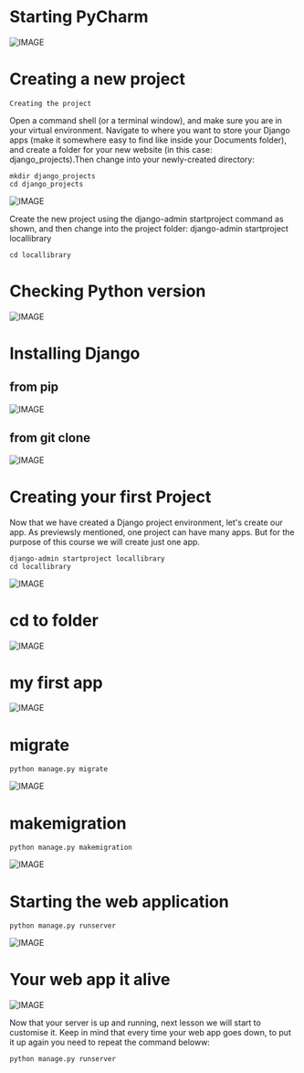# Starting PyCharm

<!-- IMAGE
Caption: PyCharm1
ID: pycharm1
Alt text: 
Author: 
Attribution: 
Placeholder: TRUE  
--> 

![IMAGE](figures/PyCharm1.png)

<!-- END IMAGE -->

# Creating a new project

```
Creating the project
```
Open a command shell (or a terminal window), and make sure you are in your virtual environment.
Navigate to where you want to store your Django apps (make it somewhere easy to find like inside your Documents folder), and create a folder for your new website (in this case: django_projects).Then change into your newly-created directory:

```
mkdir django_projects
cd django_projects
```


<!-- IMAGE
Caption: PyCharm2
ID: pycharm2
Alt text: 
Author: 
Attribution: 
Placeholder: TRUE  
--> 

![IMAGE](figures/PyCharm2.png)


Create the new project using the django-admin startproject command as shown, and then change into the project folder:
django-admin startproject locallibrary

```
cd locallibrary
```



# Checking Python version


<!-- IMAGE
Caption: Checking Python Version
ID: pythonversioncheck
Alt text: 
Author: 
Attribution: 
Placeholder: TRUE  
--> 

![IMAGE](figures/pythonversioncheck.png)

# Installing Django

## from pip

<!-- IMAGE
Caption: Installing Django
ID: InstallingDjango1
Alt text: 
Author: 
Attribution: 
Placeholder: TRUE  
--> 

![IMAGE](figures/InstallingDjango1.png)

## from git clone

<!-- IMAGE
Caption: Installing Django
ID: InstallingDjango2
Alt text: 
Author: 
Attribution: 
Placeholder: TRUE  
--> 

![IMAGE](figures/InstallingDjango2.png)



# Creating your first Project

Now that we have created a Django project environment, let's create our app. As previewsly mentioned, one project can have many apps. But for the purpose of this course we will create just one app.

```
django-admin startproject locallibrary
cd locallibrary
```
<!-- IMAGE
Caption: Creating my first project
ID: firstproject
Alt text: 
Author: 
Attribution: 
Placeholder: TRUE  
--> 

![IMAGE](figures/firstproject.png)

# cd to folder


<!-- IMAGE
Caption: How to cd to folder
ID: cdtofolder
Alt text: 
Author: 
Attribution: 
Placeholder: TRUE  
--> 

![IMAGE](figures/cdtofolder.png)

# my first app


<!-- IMAGE
Caption: Creating my first app
ID: myfirstapp
Alt text: 
Author: 
Attribution: 
Placeholder: TRUE  
--> 

![IMAGE](figures/myfirstapp.png)


# migrate

```
python manage.py migrate
```

<!-- IMAGE
Caption: Migrate
ID: migrate
Alt text: 
Author: 
Attribution: 
Placeholder: TRUE  
--> 

![IMAGE](figures/migrate.png)


# makemigration

```
python manage.py makemigration
```

<!-- IMAGE
Caption: Making migration
ID: makemigrations
Alt text: 
Author: 
Attribution: 
Placeholder: TRUE  
--> 

![IMAGE](figures/makemigrations.png)

# Starting the web application

```
python manage.py runserver
```

<!-- IMAGE
Caption: Starting the web application
ID: runserver
Alt text: 
Author: 
Attribution: 
Placeholder: TRUE  
--> 

![IMAGE](figures/runserver.png)

# Your web app it alive

<!-- IMAGE
Caption: Screen 1
ID: screen_1
Alt text: 
Author: 
Attribution: 
Placeholder: TRUE  
--> 

![IMAGE](figures/screen1.png)

<!-- END IMAGE -->

Now that your server is up and running, next lesson we will start to customise it. Keep in mind that every time your web app goes down, to put it up again you need to repeat the command beloww:

```
python manage.py runserver
```

